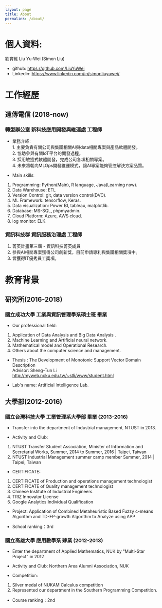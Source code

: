 ```yaml
---
layout: page
title: About
permalink: /about/
---
```


# 個人資料:
劉育維 Liu Yu-Wei (Simon Liu) 
* github: https://github.com/LiuYuWei
* Linkedin: https://www.linkedin.com/in/simonliuyuwei/

# 工作經歷

## 遠傳電信 (2018-now)
### 轉型辦公室 新科技應用開發與維運處 工程師

* 業務介紹:
<br>1. 主要負責有關公司與集團相關AI與data相關專案與產品軟體開發。
<br>2. 協助參與有關IoT平台的開發過程。
<br>3. 採用敏捷式軟體開發，完成公司各項相關專案。
<br>4. 未來將朝向MLOps開發維運模式，讓AI專案能夠管控解決方案品質。

* Main skills:
1. Programming: Python(Main), R language, Java(Learning now).
2. Data Warehouse: ETL
3. Version Control: git, data version control(DVC).
4. ML Framework: tensorflow, Keras.
5. Data visualization: Power BI, tableau, matplotlib.
6. Database: MS-SQL, phpmyadmin.
7. Cloud Platform: Azure, AWS cloud.
8. log monitor: ELK.

### 資訊科技群 資訊服務治理處 工程師

1. 菁英計畫第三屆 - 資訊科技菁英成員 
2. 參與AI相關專案獲得公司創新獎，目前申請專利與集團相關獎項中。 
3. 曾獲得IT優秀員工獎項。

# 教育背景

## 研究所(2016-2018)
### 國立成功大學 工業與資訊管理學系碩士班 畢業

* Our professional field:
1. Application of Data Analysis and Big Data Analysis .
2. Machine Learning and Artificial neural network.
3. Mathematical model and Operational Research.
4. Others about the computer science and management.

* Thesis : 
The Development of Monotonic Support Vector Domain Description
<br>Advisor: Sheng-Tun Li
<br>http://myweb.ncku.edu.tw/~stli/www/student.html

* Lab's name: Artificial Intelligence Lab.

## 大學部(2012-2016)
### 國立台灣科技大學 工業管理系大學部 畢業 (2013-2016)
* Transfer into the department of Industrial management, NTUST in 2013.

* Activity and Club:
1. NTUST Transfer Student Association, Minister of Information and Secretarial Works, Summer, 2014 to Summer, 2016 | Taipei, Taiwan
2. NTUST Industrial Management summer camp member
Summer, 2014 | Taipei, Taiwan

* CERTIFICATE:
1. CERTIFICATE of Production and operations management technologist
2. CERTIFICATE of Quality management technologist
3. Chinese Institute of Industrial Engineers
4. TRIZ Innovator License
5. Google Analytics Individual Qualification

* Project:
Application of Combined Metaheuristic Based Fuzzy c-means Algorithm and TD-FP-growth Algorithm to Analyze using APP

* School ranking：3rd

### 國立高雄大學 應用數學系 肄業 (2012-2013)
* Enter the department of Applied Mathematics, NUK by "Multi-Star Project" in 2012 

* Activity and Club:
Northern Area Alumni Association, NUK

* Competition:
1. Silver medal of NUKAM Calculus competition
2. Represented our department in the Southern Programming Competition.

* Course ranking：2nd
